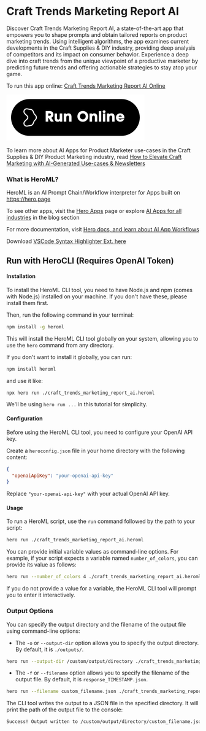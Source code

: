 # Craft Trends Marketing Report AI

Discover Craft Trends Marketing Report AI, a state-of-the-art app that empowers you to shape prompts and obtain tailored reports on product marketing trends. Using intelligent algorithms, the app examines current developments in the Craft Supplies & DIY industry, providing deep analysis of competitors and its impact on consumer behavior. Experience a deep dive into craft trends from the unique viewpoint of a productive marketer by predicting future trends and offering actionable strategies to stay atop your game.

To run this app online: [Craft Trends Marketing Report AI Online](https://hero.page/app/craft-trends-marketing-report-ai-competitor-analysis-and-diy-market-trends/s1G8EX8fEaqRHufZtFcs)

[![Run Craft Trends Marketing Report AI Online](/assets/run.svg)](https://hero.page/app/craft-trends-marketing-report-ai-competitor-analysis-and-diy-market-trends/s1G8EX8fEaqRHufZtFcs)

To learn more about AI Apps for Product Marketer use-cases in the Craft Supplies & DIY Product Marketing industry, read [How to Elevate Craft Marketing with AI-Generated Use-cases & Newsletters](https://hero.page/blog/ai/craft-supplies-and-diy-product-marketing/how-to-elevate-craft-marketing-with-ai-generated-use-cases-and-newsletters/170827)

### What is HeroML?
HeroML is an AI Prompt Chain/Workflow interpreter for Apps built on https://hero.page 

To see other apps, visit the [Hero Apps](https://hero.page/apps) page or explore [AI Apps for all industries](https://hero.page/blog) in the blog section

For more documentation, visit [Hero docs, and learn about AI App Workflows](https://hero.page/tutorials/introduction-to-heroml)

Download [VSCode Syntax Highlighter Ext. here](https://marketplace.visualstudio.com/items?itemName=hero-page.heroml)

## Run with HeroCLI (Requires OpenAI Token)

#### Installation

To install the HeroML CLI tool, you need to have Node.js and npm (comes with Node.js) installed on your machine. If you don't have these, please install them first. 

Then, run the following command in your terminal:

```bash
npm install -g heroml
```

This will install the HeroML CLI tool globally on your system, allowing you to use the `hero` command from any directory.

If you don't want to install it globally, you can run:

```bash
npm install heroml
```

and use it like:

```bash
npx hero run ./craft_trends_marketing_report_ai.heroml
```

We'll be using `hero run ...` in this tutorial for simplicity.

#### Configuration

Before using the HeroML CLI tool, you need to configure your OpenAI API key. 

Create a `heroconfig.json` file in your home directory with the following content:

```json
{
  "openaiApiKey": "your-openai-api-key"
}
```

Replace `"your-openai-api-key"` with your actual OpenAI API key.

#### Usage

To run a HeroML script, use the `run` command followed by the path to your script:

```bash
hero run ./craft_trends_marketing_report_ai.heroml
```

You can provide initial variable values as command-line options. For example, if your script expects a variable named `number_of_colors`, you can provide its value as follows:

```bash
hero run --number_of_colors 4 ./craft_trends_marketing_report_ai.heroml
```

If you do not provide a value for a variable, the HeroML CLI tool will prompt you to enter it interactively.

### Output Options

You can specify the output directory and the filename of the output file using command-line options:

- The `-o` or `--output-dir` option allows you to specify the output directory. By default, it is `./outputs/`.

```bash
hero run --output-dir /custom/output/directory ./craft_trends_marketing_report_ai.heroml
```

- The `-f` or `--filename` option allows you to specify the filename of the output file. By default, it is `response_TIMESTAMP.json`.

```bash
hero run --filename custom_filename.json ./craft_trends_marketing_report_ai.heroml
```

The CLI tool writes the output to a JSON file in the specified directory. It will print the path of the output file to the console:

```bash
Success! Output written to /custom/output/directory/custom_filename.json
```

